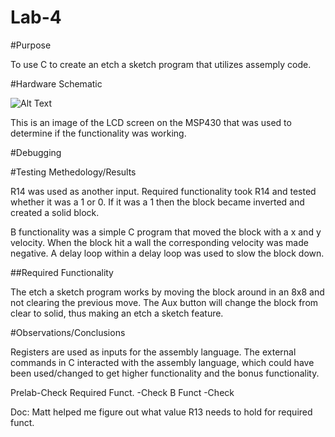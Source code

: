 Lab-4
==================
#Purpose

To use C to create an etch a sketch program that utilizes assemply code.

#Hardware Schematic

![Alt Text](    ?raw=true)

This is an image of the LCD screen on the MSP430 that was used to determine if the functionality was working.

#Debugging



#Testing Methedology/Results

R14 was used as another input. Required functionality took R14 and tested whether it was a 1 or 0. If it was a 1 then the block became inverted and created a solid block.

B functionality was a simple C program that moved the block with a x and y velocity. When the block hit a wall the corresponding velocity was made negative. A delay loop within a delay loop was used to slow the block down.

##Required Functionality

The etch a sketch program works by moving the block around in an 8x8 and not clearing the previous move. The Aux button will change the block from clear to solid, thus making an etch a sketch feature.

#Observations/Conclusions

Registers are used as inputs for the assembly language. The external commands in C interacted with the assembly language, which could have been used/changed to get higher functionality and the bonus functionality.

Prelab-Check
Required Funct. -Check
B Funct -Check

Doc: Matt helped me figure out what value R13 needs to hold for required funct.



